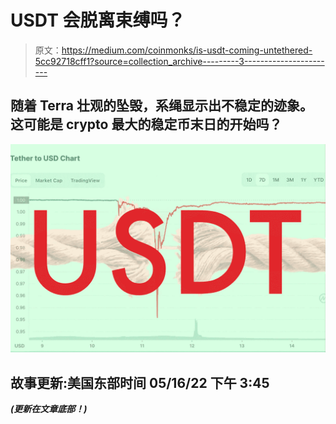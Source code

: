 # USDT 会脱离束缚吗？

> 原文：<https://medium.com/coinmonks/is-usdt-coming-untethered-5cc92718cff1?source=collection_archive---------3----------------------->

## 随着 Terra 壮观的坠毁，系绳显示出不稳定的迹象。这可能是 crypto 最大的稳定币末日的开始吗？

![](img/e3ef45a1bd4b9a7ab1b2b41a191e3a1c.png)

## **故事更新:美国东部时间 05/16/22 下午 3:45**

***(更新在文章底部！)***